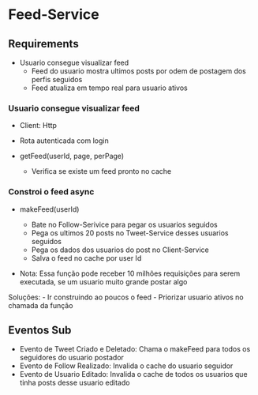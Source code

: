 # Feed-Service

## Requirements

- Usuario consegue visualizar feed
  - Feed do usuario mostra ultimos posts por odem de postagem dos perfis seguidos
  - Feed atualiza em tempo real para usuario ativos

### Usuario consegue visualizar feed

- Client: Http
- Rota autenticada com login
- getFeed(userId, page, perPage)

  - Verifica se existe um feed pronto no cache

### Constroi o feed async

- makeFeed(userId)

  - Bate no Follow-Serivice para pegar os usuarios seguidos
  - Pega os ultimos 20 posts no Tweet-Service desses usuarios seguidos
  - Pega os dados dos usuarios do post no Client-Service
  - Salva o feed no cache por user Id

- Nota: Essa função pode receber 10 milhões requisições para serem executada, se um usuario muito grande postar algo

Soluções: - Ir construindo ao poucos o feed - Priorizar usuario ativos no chamada da função

## Eventos Sub

- Evento de Tweet Criado e Deletado: Chama o makeFeed para todos os seguidores do usuario postador
- Evento de Follow Realizado: Invalida o cache do usuario seguidor
- Evento de Usuario Editado: Invalida o cache de todos os usuarios que tinha posts desse usuario editado
